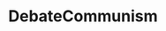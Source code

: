 ---
title: DebateCommunism
crosslinks:
- communism101
- communism
- youtubot
- LateStageCapitalism
- ShitLiberalsSay
- Anarchy101
- Shitstatistssay
- socialism
- youtubefactsbot
- marxism_101
- AskHistorians
- FULLCOMMUNISM
- Anarcho_Capitalism
- CapitalismVSocialism
- shitleftistssay
- offmychest
- Anarchism
- EnoughCommieSpam
- Socialism_101
- DebateAnarchism
---